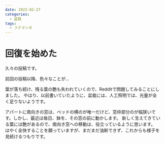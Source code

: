```yaml
---
date: 2022-02-27
categories:
  - 盆栽
tags:
  - フクマンギ
---
```

# 回復を始めた

久々の投稿です。

前回の投稿以降、色々なことが…

葉が落ち続け、残る葉の艶も失われていくので、Redditで問題してみることにしました。
やはり、以前書いていたように、盆栽には、人工照明では、光量が全く足りないようです。

<imgur src="https://i.imgur.com/JMLhxZ8.jpeg" title="咲いたままのフクマンギ" alt="咲いたままのフクマンギ" />

アパートに南向きの窓は、ベッドの横のが唯一だけど、窓枠部分のが幅狭いです。しかし、最近は毎日、鉢を、その窓の前に動かします。
新しく生えてきている葉には艶があるので、南向き窓への移動は、役立っているように思います。
はやく全快することを願っていますが、まだまだ油断できず、これからも様子を見続けるつもりです。

<imgur src="https://i.imgur.com/solHt0K.jpeg" title="窓枠に置いている回復途中のフクマンギ">
